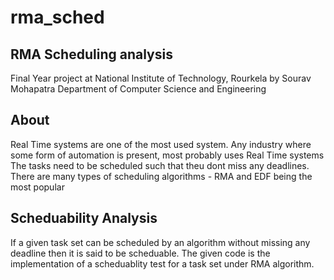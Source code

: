 # rma_sched
RMA Scheduling analysis
----------------------------------------------

Final Year project at National Institute of Technology, Rourkela
by Sourav Mohapatra
Department of Computer Science and Engineering

About
-------------------

Real Time systems are one of the most used system. Any industry where some form of automation is present, most probably uses Real Time systems
The tasks need to be scheduled such that theu dont miss any deadlines.
There are many types of scheduling algorithms - RMA and EDF being the most popular

Scheduability Analysis
-----------------------

If a given task set can be scheduled by an algorithm without missing any deadline then it is said to be scheduable.
The given code is the implementation of a scheduablity test for a task set under RMA algorithm.
